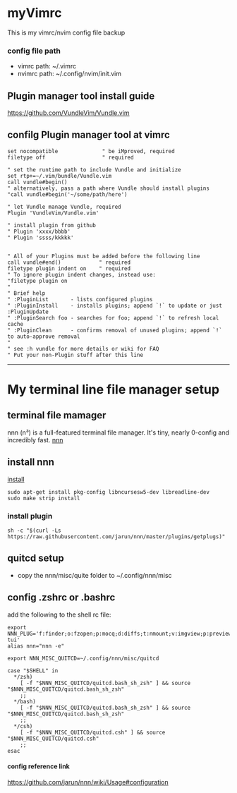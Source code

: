 # myVimrc
This is my vimrc/nvim config file backup

### config file path
- vimrc path: ~/.vimrc
- nvimrc path: ~/.config/nvim/init.vim


## Plugin manager tool install guide
https://github.com/VundleVim/Vundle.vim


## confilg Plugin manager tool at vimrc
```shell
set nocompatible              " be iMproved, required
filetype off                  " required

" set the runtime path to include Vundle and initialize
set rtp+=~/.vim/bundle/Vundle.vim
call vundle#begin()
" alternatively, pass a path where Vundle should install plugins
"call vundle#begin('~/some/path/here')

" let Vundle manage Vundle, required
Plugin 'VundleVim/Vundle.vim'

" install plugin from github
" Plugin 'xxxx/bbbb'
" Plugin 'ssss/kkkkk'


" All of your Plugins must be added before the following line
call vundle#end()            " required
filetype plugin indent on    " required
" To ignore plugin indent changes, instead use:
"filetype plugin on
"
" Brief help
" :PluginList       - lists configured plugins
" :PluginInstall    - installs plugins; append `!` to update or just :PluginUpdate
" :PluginSearch foo - searches for foo; append `!` to refresh local cache
" :PluginClean      - confirms removal of unused plugins; append `!` to auto-approve removal
"
" see :h vundle for more details or wiki for FAQ
" Put your non-Plugin stuff after this line
```

***

# My terminal line file manager setup


## terminal file mamager
nnn (n³) is a full-featured terminal file manager. It's tiny, nearly 0-config and incredibly fast.
[nnn](https://github.com/jarun/nnn)


## install nnn

[install](https://github.com/jarun/nnn/wiki/Usage#installation)

```shell
sudo apt-get install pkg-config libncursesw5-dev libreadline-dev
sudo make strip install
```

### install plugin

```shell
sh -c "$(curl -Ls https://raw.githubusercontent.com/jarun/nnn/master/plugins/getplugs)"
```


## quitcd setup
- copy the nnn/misc/quite folder to ~/.config/nnn/misc

## config .zshrc or .bashrc
add the following to the shell rc file:

```shell
export NNN_PLUG='f:finder;o:fzopen;p:mocq;d:diffs;t:nmount;v:imgview;p:preview-tui'
alias nnn="nnn -e"

export NNN_MISC_QUITCD=~/.config/nnn/misc/quitcd

case "$SHELL" in
  */zsh)
    [ -f "$NNN_MISC_QUITCD/quitcd.bash_sh_zsh" ] && source "$NNN_MISC_QUITCD/quitcd.bash_sh_zsh" 
    ;;
  */bash)
    [ -f "$NNN_MISC_QUITCD/quitcd.bash_sh_zsh" ] && source "$NNN_MISC_QUITCD/quitcd.bash_sh_zsh"
    ;;
  */csh)
    [ -f "$NNN_MISC_QUITCD/quitcd.csh" ] && source "$NNN_MISC_QUITCD/quitcd.csh"
    ;;
esac
```



#### config reference link
https://github.com/jarun/nnn/wiki/Usage#configuration
